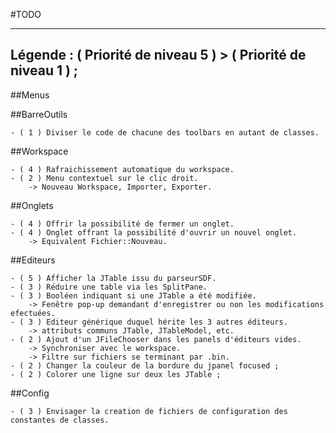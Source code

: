 #TODO

---------
Légende : ( Priorité de niveau 5 ) > ( Priorité de niveau 1 ) ;
---------

##Menus


##BarreOutils

	- ( 1 ) Diviser le code de chacune des toolbars en autant de classes. 

##Workspace

	- ( 4 ) Rafraichissement automatique du workspace.
	- ( 2 ) Menu contextuel sur le clic droit.
		-> Nouveau Workspace, Importer, Exporter.

##Onglets

	- ( 4 ) Offrir la possibilité de fermer un onglet.
	- ( 4 ) Onglet offrant la possibilité d'ouvrir un nouvel onglet.
		-> Equivalent Fichier::Nouveau.
		
##Editeurs

	- ( 5 ) Afficher la JTable issu du parseurSDF.
	- ( 3 ) Réduire une table via les SplitPane.
	- ( 3 ) Booléen indiquant si une JTable a été modifiée.
		-> Fenêtre pop-up demandant d'enregistrer ou non les modifications efectuées.
	- ( 3 ) Editeur générique duquel hérite les 3 autres éditeurs.
		-> attributs communs JTable, JTableModel, etc.
	- ( 2 ) Ajout d'un JFileChooser dans les panels d'éditeurs vides.
 		-> Synchroniser avec le workspace.
		-> Filtre sur fichiers se terminant par .bin.
	- ( 2 ) Changer la couleur de la bordure du jpanel focused ;
	- ( 2 ) Colorer une ligne sur deux les JTable ;

##Config
 
	- ( 3 ) Envisager la creation de fichiers de configuration des constantes de classes.
		
		
